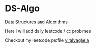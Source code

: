 # DS-Algo
Data Structures and Algorithms

Here i will add daily leetcode / cc problmes 

Checkout my leetcode profile [viralvaghela](https://leetcode.com/viralvaghela/)
